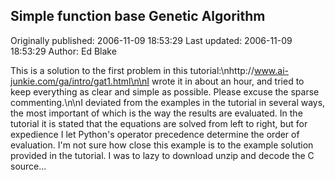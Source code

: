 ## Simple function base Genetic Algorithm

Originally published: 2006-11-09 18:53:29
Last updated: 2006-11-09 18:53:29
Author: Ed Blake

This is a solution to the first problem in this tutorial:\nhttp://www.ai-junkie.com/ga/intro/gat1.html\n\nI wrote it in about an hour, and tried to keep everything as clear and simple as possible.  Please excuse the sparse commenting.\n\nI deviated from the examples in the tutorial in several ways, the most important of which is the way the results are evaluated.  In the tutorial it is stated that the equations are solved from left to right, but for expedience I let Python's operator precedence determine the order of evaluation.  I'm not sure how close this example is to the example solution provided in the tutorial. I was to lazy to download unzip and decode the C source...